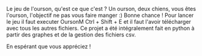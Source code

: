Le jeu de l'ourson, qu'est ce que c'est ? Un ourson, deux chiens, vous êtes l'ourson, l'objectif ne pas vous faire manger :) Bonne chance !
Pour lancer le jeu il faut executer OursonM Ctrl + Shift + E et il faut l'avoir télécharger avec tous les autres fichiers. 
Ce projet a été intégralement fait en python à partir des graphes et de la gestion des fichiers csv.

En espérant que vous appréciez !
